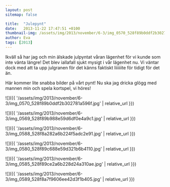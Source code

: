 ```yaml
---
layout: post
sitemap: false

title:  "Julepynt"
date:   2013-11-22 17:47:51 +0100
thumbnail-img: /assets/img/2013/november/6-3/img_0570_528f89b0ddf2b302781a596f.jpg
author: Eva
tags: [2013]
---
```


Ikväll så har jag och min älskade julpyntat våran lägenhet för vi kunde som inte vänta längre! Det blev iallafall sjukt mysigt i vår lägenhet nu. Vi väntar dock med att ta upp julgranen för det känns faktiskt liiiiiite för tidigt för det än. 

Här kommer lite snabba bilder på vårt pynt! Nu ska jag dricka glögg med mannen min och spela kortspel, vi höres!

![]({{ '/assets/img/2013/november/6-3/img_0570_528f89b0ddf2b302781a596f.jpg'  | relative_url }})

![]({{ '/assets/img/2013/november/6-3/img_0569_528f89b988e59d6df0e4a9c1.jpg'  | relative_url }})

![]({{ '/assets/img/2013/november/6-3/img_0588_528f8a282a6b224f5adc2e91.jpg'  | relative_url }})

![]({{ '/assets/img/2013/november/6-3/img_0580_528f89c688e59d321b6b4110.jpg'  | relative_url }})

![]({{ '/assets/img/2013/november/6-3/img_0585_528f89ce2a6b228d24a310ae.jpg'  | relative_url }})

![]({{ '/assets/img/2013/november/6-3/img_0589_528f8a7f9606ee42d3f1b405.jpg'  | relative_url }})

